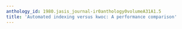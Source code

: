 ```yaml
---
anthology_id: 1980.jasis_journal-ir0anthology0volumeA31A1.5
title: 'Automated indexing versus kwoc: A performance comparison'
---
```

